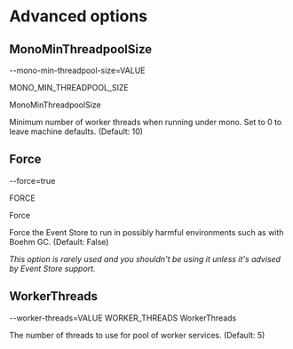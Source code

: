 # Advanced options

## MonoMinThreadpoolSize

--mono-min-threadpool-size=VALUE

MONO_MIN_THREADPOOL_SIZE

MonoMinThreadpoolSize

Minimum number of worker threads when running under mono. Set to 0 to leave machine defaults. (Default: 10)

## Force

--force=true

FORCE

Force

Force the Event Store to run in possibly harmful environments such as with Boehm GC. (Default: False)

_This option is rarely used and you shouldn't be using it unless it's advised by Event Store support._

## WorkerThreads

--worker-threads=VALUE
WORKER_THREADS
WorkerThreads

The number of threads to use for pool of worker services. (Default: 5)
